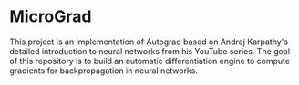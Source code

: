 # MicroGrad

This project is an implementation of Autograd based on Andrej Karpathy's detailed introduction to neural networks from his YouTube series. The goal of this repository is to build an automatic differentiation engine to compute gradients for backpropagation in neural networks.
